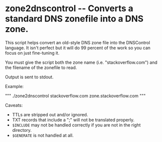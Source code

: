 # zone2dnscontrol -- Converts a standard DNS zonefile into a DNS zone.

This script helps convert an old-style DNS zone file into the
DNSControl language.  It isn't perfect but it will do 99 percent
of the work so you can focus on just fine-tuning it.

You must give the script both the zone name (i.e. "stackoverflow.com")
and the filename of the zonefile to read.

Output is sent to stdout.

Example:

"""
./zone2dnscontrol stackoverflow.com zone.stackoverflow.com
"""

Caveats:

* TTLs are stripped out and/or ignored.
* TXT records that include a ";" will not be translated properly.
* `$INCLUDE` may not be handled correctly if you are not in the right directory.
* `$GENERATE` is not handled at all.
